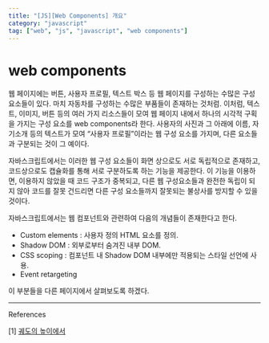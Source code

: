 ```yaml
---
title: "[JS][Web Components] 개요"
category: "javascript"
tag: ["web", "js", "javascript", "web components"]
---
```


# web components

웹 페이지에는 버튼, 사용자 프로필, 텍스트 박스 등 웹 페이지를 구성하는 수많은 구성 요소들이 있다. 마치 자동차를 구성하는 수많은 부품들이 존재하는 것처럼. 이처럼, 텍스트, 이미지, 버튼 등의 여러 가지 리소스들이 모여 웹 페이지 내에서 하나의 시각적 구획을 가지는 구성 요소를 web components라 한다. 사용자의 사진과 그 아래에 이름, 자기소개 등의 텍스트가 모여 “사용자 프로필”이라는 웹 구성 요소를 가지며, 다른 요소들과 구분되는 것이 그 예이다. 

자바스크립트에서는 이러한 웹 구성 요소들이 화면 상으로도 서로 독립적으로 존재하고, 코드상으로도 캡슐화를 통해 서로 구분하도록 하는 기능을 제공한다. 이 기능을 이용하면, 이용하지 않았을 때 코드 구조가 중복되고, 다른 웹 구성요소들과 완전한 독립이 되지 않아 코드를 잘못 건드리면 다른 구성 요소들까지 잘못되는 불상사를 방지할 수 있을 것이다. 

자바스크립트에서는 웹 컴포넌트와 관련하여 다음의 개념들이 존재한다고 한다. 

- Custom elements : 사용자 정의 HTML 요소를 정의.
- Shadow DOM : 외부로부터 숨겨진 내부 DOM.
- CSS scoping : 컴포넌트 내 Shadow DOM 내부에만 적용되는 스타일 선언에 사용.
- Event retargeting

이 부분들을 다른 페이지에서 살펴보도록 하겠다. 

---

References 

[1] [궤도의 높이에서](https://ko.javascript.info/webcomponents-intro)